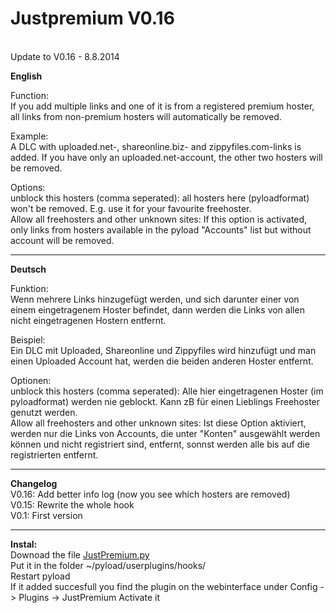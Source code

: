 <h1>Justpremium V0.16</h1><br>
Update to V0.16 - 8.8.2014

<b>English</b><br>

Function:<br>
If you add multiple links and one of it is from a registered premium hoster, all links from non-premium hosters will automatically be removed.<br>

Example: <br>
A DLC with uploaded.net-, shareonline.biz- and zippyfiles.com-links is added. If you have only an uploaded.net-account, the other two hosters will be removed.<br>

Options:<br>
unblock this hosters (comma seperated): all hosters here (pyloadformat) won't be removed. E.g. use it for your favourite freehoster.<br>
Allow all freehosters and other unknown sites: If this option is activated, only links from hosters available in the pyload "Accounts" list but without account will be removed.

----------------------------
<b>Deutsch</b><br>

Funktion:<br>
Wenn mehrere Links hinzugefügt werden, und sich darunter einer von einem eingetragenem Hoster befindet, dann werden die Links von allen nicht eingetragenen Hostern entfernt.<br>

Beispiel: <br>
Ein DLC mit Uploaded, Shareonline und Zippyfiles wird hinzufügt und man einen Uploaded Account hat, werden die beiden anderen Hoster entfernt.<br>

Optionen:<br>
unblock this hosters (comma seperated): Alle hier eingetragenen Hoster (im pyloadformat) werden nie geblockt. Kann zB für einen Lieblings Freehoster genutzt werden.<br>
Allow all freehosters and other unknown sites: Ist diese Option aktiviert, werden nur die Links von Accounts, die unter "Konten" ausgewählt werden können und nicht registriert sind, entfernt, sonnst werden alle bis auf die registrierten entfernt.

------------------------
<b>Changelog</b> <br>
V0.16: Add better info log (now you see which hosters are removed)<br>
V0.15: Rewrite the whole hook<br>
V0.1: First version

------------------------
<b>Instal:</b><br>
Downoad the file <a href="https://raw.githubusercontent.com/glukgluk/JustPremium/master/JustPremium.py">JustPremium.py</a><br> 
Put it in the folder ~/pyload/userplugins/hooks/<br>
Restart pyload<br>
If it added succesfull you find the plugin on the webinterface under Config -> Plugins -> JustPremium
Activate it

